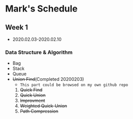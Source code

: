 # Mark's Schedule
## Week 1
- 2020.02.03-2020.02.10 
### Data Structure & Algorithm
- Bag
- Stack
- Queue
- ~~Union Find~~(Completed 20200203)
  - `This part could be browsed on my own github repo`
  1. ~~Quick Find~~
  2. ~~Quick Union~~
  3. ~~Improvment~~
    1. ~~Weighted Quick-Union~~
    2. ~~Path Compression~~